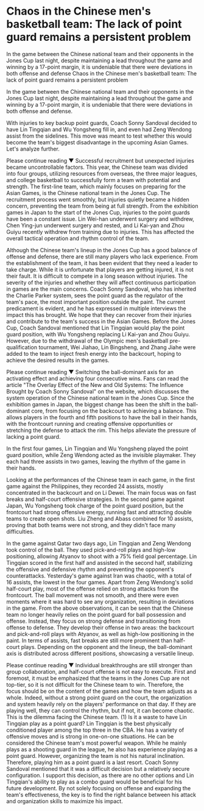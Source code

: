 # Chaos in the Chinese men's basketball team: The lack of point guard remains a persistent problem

In the game between the Chinese national team and their opponents in the Jones Cup last night, despite maintaining a lead throughout the game and winning by a 17-point margin, it is undeniable that there were deviations in both offense and defense 
  Chaos in the Chinese men's basketball team: The lack of point guard remains a persistent problem

In the game between the Chinese national team and their opponents in the Jones Cup last night, despite maintaining a lead throughout the game and winning by a 17-point margin, it is undeniable that there were deviations in both offense and defense.

With injuries to key backup point guards, Coach Sonny Sandoval decided to have Lin Tingqian and Wu Yongsheng fill in, and even had Zeng Wendong assist from the sidelines. This move was meant to test whether this would become the team's biggest disadvantage in the upcoming Asian Games. Let's analyze further.

Please continue reading ▼ Successful recruitment but unexpected injuries became uncontrollable factors. This year, the Chinese team was divided into four groups, utilizing resources from overseas, the three major leagues, and college basketball to successfully form a team with potential and strength. The first-line team, which mainly focuses on preparing for the Asian Games, is the Chinese national team in the Jones Cup. The recruitment process went smoothly, but injuries quietly became a hidden concern, preventing the team from being at full strength. From the exhibition games in Japan to the start of the Jones Cup, injuries to the point guards have been a constant issue. Lin Wei-han underwent surgery and withdrew, Chen Ying-jun underwent surgery and rested, and Li Kai-yan and Zhou Guiyu recently withdrew from training due to injuries. This has affected the overall tactical operation and rhythm control of the team.

Although the Chinese team's lineup in the Jones Cup has a good balance of offense and defense, there are still many players who lack experience. From the establishment of the team, it has been evident that they need a leader to take charge. While it is unfortunate that players are getting injured, it is not their fault. It is difficult to compete in a long season without injuries. The severity of the injuries and whether they will affect continuous participation in games are the main concerns. Coach Sonny Sandoval, who has inherited the Charlie Parker system, sees the point guard as the regulator of the team's pace, the most important position outside the paint. The current predicament is evident, and he has expressed in multiple interviews the impact this has brought. We hope that they can recover from their injuries and contribute to the team's success in the Asian Games. Before the Jones Cup, Coach Sandoval mentioned that Lin Tingqian would play the point guard position, with Wu Yongsheng replacing Li Kai-yan and Zhou Guiyu. However, due to the withdrawal of the Olympic men's basketball pre-qualification tournament, Wei Jiahao, Lin Bingsheng, and Zhang Jiahe were added to the team to inject fresh energy into the backcourt, hoping to achieve the desired results in the games.

Please continue reading ▼ Switching the ball-dominant axis for an activating effect and achieving four consecutive wins. Fans can read the article "The Overlay Effect of the New and Old Systems: The Influence Brought by Coach Sonny Sandoval" on the website, which discusses the system operation of the Chinese national team in the Jones Cup. Since the exhibition games in Japan, the biggest change has been the shift in the ball-dominant core, from focusing on the backcourt to achieving a balance. This allows players in the fourth and fifth positions to have the ball in their hands, with the frontcourt running and creating offensive opportunities or stretching the defense to attack the rim. This helps alleviate the pressure of lacking a point guard.

In the first four games, Lin Tingqian and Wu Yongsheng played the point guard position, while Zeng Wendong acted as the invisible playmaker. They each had three assists in two games, leaving the rhythm of the game in their hands.

Looking at the performances of the Chinese team in each game, in the first game against the Philippines, they recorded 24 assists, mostly concentrated in the backcourt and on Li Dewei. The main focus was on fast breaks and half-court offensive strategies. In the second game against Japan, Wu Yongsheng took charge of the point guard position, but the frontcourt had strong offensive energy, running fast and attracting double teams to create open shots. Liu Zheng and Abass combined for 10 assists, proving that both teams were not strong, and they didn't face many difficulties.

In the game against Qatar two days ago, Lin Tingqian and Zeng Wendong took control of the ball. They used pick-and-roll plays and high-low positioning, allowing Atyanov to shoot with a 75% field goal percentage. Lin Tingqian scored in the first half and assisted in the second half, stabilizing the offensive and defensive rhythm and preventing the opponent's counterattacks. Yesterday's game against Iran was chaotic, with a total of 16 assists, the lowest in the four games. Apart from Zeng Wendong's solid half-court play, most of the offense relied on strong attacks from the frontcourt. The ball movement was not smooth, and there were even moments where it was hard to see any organization, resulting in deviations in the game. From the above observations, it can be seen that the Chinese team no longer heavily relies on the point guard for ball possession and offense. Instead, they focus on strong defense and transitioning from offense to defense. They develop their offense in two areas: the backcourt and pick-and-roll plays with Atyanov, as well as high-low positioning in the paint. In terms of assists, fast breaks are still more prominent than half-court plays. Depending on the opponent and the lineup, the ball-dominant axis is distributed across different positions, showcasing a versatile lineup.

Please continue reading ▼ Individual breakthroughs are still stronger than group collaboration, and half-court offense is not easy to execute. First and foremost, it must be emphasized that the teams in the Jones Cup are not top-tier, so it is not difficult for the Chinese team to win. Therefore, the focus should be on the content of the games and how the team adjusts as a whole. Indeed, without a strong point guard on the court, the organization and system heavily rely on the players' performance on that day. If they are playing well, they can control the rhythm, but if not, it can become chaotic. This is the dilemma facing the Chinese team. (1) Is it a waste to have Lin Tingqian play as a point guard? Lin Tingqian is the best physically conditioned player among the top three in the CBA. He has a variety of offensive moves and is strong in one-on-one situations. He can be considered the Chinese team's most powerful weapon. While he mainly plays as a shooting guard in the league, he also has experience playing as a point guard. However, organizing the team is not his natural inclination. Therefore, playing him as a point guard is a last resort. Coach Sonny Sandoval mentioned that it was a difficult decision but a relatively secure configuration. I support this decision, as there are no other options and Lin Tingqian's ability to play as a combo guard would be beneficial for his future development. By not solely focusing on offense and expanding the team's effectiveness, the key is to find the right balance between his attack and organization skills to maximize his impact.